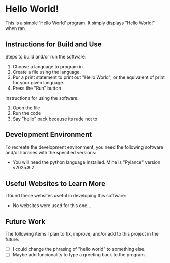 # Hello World!

This is a simple 'Hello World' program. It simply displays "Hello World!" when ran.

## Instructions for Build and Use

Steps to build and/or run the software:

1. Choose a language to program in.
2. Create a file using the language.
3. Pur a print statement to print out "Hello World", or the equivalent of print for your given language.
4. Press the "Run" button

Instructions for using the software:

1. Open the file
2. Run the code
3. Say "hello" back because its rude not to

## Development Environment 

To recreate the development environment, you need the following software and/or libraries with the specified versions:

* You will need the python language installed. Mine is "Pylance" version v2025.8.2

## Useful Websites to Learn More

I found these websites useful in developing this software:

* No websites were used for this one...

## Future Work

The following items I plan to fix, improve, and/or add to this project in the future:

* [ ] I could change the phrasing of "hello world" to something else.
* [ ] Maybe add funcionality to type a greeting back to the program.
